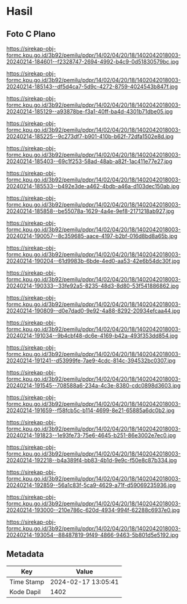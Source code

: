 # Hasil

## Foto C Plano

https://sirekap-obj-formc.kpu.go.id/3b92/pemilu/pdpr/14/02/04/20/18/1402042018003-20240214-184601--f2328747-2694-4992-b4c9-0d51830579bc.jpg

https://sirekap-obj-formc.kpu.go.id/3b92/pemilu/pdpr/14/02/04/20/18/1402042018003-20240214-185143--df5d4ca7-5d9c-4272-8759-4024543b847f.jpg

https://sirekap-obj-formc.kpu.go.id/3b92/pemilu/pdpr/14/02/04/20/18/1402042018003-20240214-185129--a93878be-f3a1-40ff-ba4d-4301b71dbe05.jpg

https://sirekap-obj-formc.kpu.go.id/3b92/pemilu/pdpr/14/02/04/20/18/1402042018003-20240214-185225--9c273df7-b901-410b-b62f-72dfa1502e8d.jpg

https://sirekap-obj-formc.kpu.go.id/3b92/pemilu/pdpr/14/02/04/20/18/1402042018003-20240214-185403--69c1f253-58ad-48ab-a82f-1ac411e77e27.jpg

https://sirekap-obj-formc.kpu.go.id/3b92/pemilu/pdpr/14/02/04/20/18/1402042018003-20240214-185533--b492e3de-a462-4bdb-a46a-d103dec150ab.jpg

https://sirekap-obj-formc.kpu.go.id/3b92/pemilu/pdpr/14/02/04/20/18/1402042018003-20240214-185858--be55078a-1629-4a4e-9ef8-2171218ab927.jpg

https://sirekap-obj-formc.kpu.go.id/3b92/pemilu/pdpr/14/02/04/20/18/1402042018003-20240214-190057--8c359685-aace-4197-b2bf-016d8bd8a65b.jpg

https://sirekap-obj-formc.kpu.go.id/3b92/pemilu/pdpr/14/02/04/20/18/1402042018003-20240214-190204--61d9983b-6bde-4ed0-aa53-42e6b54dc30f.jpg

https://sirekap-obj-formc.kpu.go.id/3b92/pemilu/pdpr/14/02/04/20/18/1402042018003-20240214-190333--33fe92a5-8235-48d3-8d80-53f541886862.jpg

https://sirekap-obj-formc.kpu.go.id/3b92/pemilu/pdpr/14/02/04/20/18/1402042018003-20240214-190809--d0e7dad0-9e92-4a88-8292-20934efcaa44.jpg

https://sirekap-obj-formc.kpu.go.id/3b92/pemilu/pdpr/14/02/04/20/18/1402042018003-20240214-191034--9b4cbf48-dc6e-4169-b42a-493f353dd854.jpg

https://sirekap-obj-formc.kpu.go.id/3b92/pemilu/pdpr/14/02/04/20/18/1402042018003-20240214-191241--d53999fe-7ae9-4cdc-814c-394532bc0307.jpg

https://sirekap-obj-formc.kpu.go.id/3b92/pemilu/pdpr/14/02/04/20/18/1402042018003-20240214-191545--708588a6-234a-4c3e-8380-cdc0898d3603.jpg

https://sirekap-obj-formc.kpu.go.id/3b92/pemilu/pdpr/14/02/04/20/18/1402042018003-20240214-191659--f58fcb5c-b114-4699-8e21-65885a6dc0b2.jpg

https://sirekap-obj-formc.kpu.go.id/3b92/pemilu/pdpr/14/02/04/20/18/1402042018003-20240214-191823--1e93fe73-75e6-4645-b251-86e3002e7ec0.jpg

https://sirekap-obj-formc.kpu.go.id/3b92/pemilu/pdpr/14/02/04/20/18/1402042018003-20240214-192218--b4a389f4-bb83-4b1d-9e9c-f50e8c87b334.jpg

https://sirekap-obj-formc.kpu.go.id/3b92/pemilu/pdpr/14/02/04/20/18/1402042018003-20240214-192859--56a1c83f-5ca9-4629-a71f-d59069235936.jpg

https://sirekap-obj-formc.kpu.go.id/3b92/pemilu/pdpr/14/02/04/20/18/1402042018003-20240214-193000--210e786c-620d-4934-994f-62288c6937e0.jpg

https://sirekap-obj-formc.kpu.go.id/3b92/pemilu/pdpr/14/02/04/20/18/1402042018003-20240214-193054--88487819-9f49-4866-9463-5b801d5e5192.jpg


## Metadata

| Key        | Value               |
| ---------- | ------------------- |
| Time Stamp | 2024-02-17 13:05:41 |
| Kode Dapil | 1402                |



